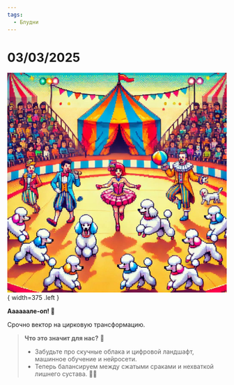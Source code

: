 ```yaml
---
tags:
  - Блудни
---
```


# 03/03/2025

![ ](<../../assets/img/photo_2025-10-03_08-32-37.jpg>){ width=375 .left }

**Аааааале-оп! 🎉**

Срочно вектор на цирковую трансформацию.

> **Что это значит для нас?** 🎪  
> 
> - Забудьте про скучные облака и цифровой ландшафт, машинное обучение и нейросети.  
> - Теперь балансируем между сжатыми сраками и нехваткой лишнего сустава. 🤸‍♂️
